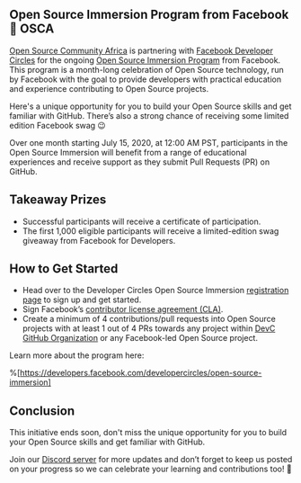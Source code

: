 ## Open Source Immersion Program from Facebook 🤝 OSCA

[Open Source Community Africa](https://oscafrica.org) is partnering with [Facebook Developer Circles](https://developers.facebook.com/developercircles) for the ongoing [Open Source Immersion Program](https://developers.facebook.com/developercircles/open-source-immersion/) from Facebook. This program is a month-long celebration of Open Source technology, run by Facebook with the goal to provide developers with practical education and experience contributing to Open Source projects.

Here's a unique opportunity for you to build your Open Source skills and get familiar with GitHub. There’s also a strong chance of receiving some limited edition Facebook swag 😉

Over one month starting July 15, 2020, at 12:00 AM PST, participants in the Open Source Immersion will benefit from a range of educational experiences and receive support as they submit Pull Requests (PR) on GitHub.

## Takeaway Prizes

- Successful participants will receive a certificate of participation.
- The first 1,000 eligible participants will receive a limited-edition swag giveaway from Facebook for Developers.

## How to Get Started

- Head over to the Developer Circles Open Source Immersion [registration page](https://web.facebook.com/help/contact/557546521476284?_rdc=1&_rdr) to sign up and get started.
- Sign Facebook’s [contributor license agreement (CLA)](https://code.facebook.com/cla/).
- Create a minimum of 4 contributions/pull requests into Open Source projects with at least 1 out of 4 PRs towards any project within [DevC GitHub Organization](https://github.com/fbdevelopercircles) or any Facebook-led Open Source project.

Learn more about the program here:

%[https://developers.facebook.com/developercircles/open-source-immersion]


## Conclusion

This initiative ends soon, don't miss the unique opportunity for you to build your Open Source skills and get familiar with GitHub.

Join our [Discord server](https://bit.ly/osca-discord) for more updates and don’t forget to keep us posted on your progress so we can celebrate your learning and contributions too! 🥳
